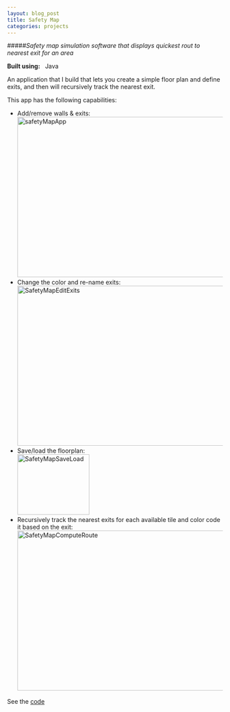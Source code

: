 ```yaml
---
layout: blog_post
title: Safety Map
categories: projects
---
```


#####*Safety map simulation software that displays quickest rout to nearest exit for an area*

<p><strong>Built using:</strong>&nbsp;&nbsp;<span title="Java" class="pict-prog-java fa-2x"> </span>Java</p>



An application that I build that lets you create a simple floor plan and define exits, and then will
recursively track the nearest exit.

<!-- abridge -->

This app has the following capabilities:   
* Add/remove walls & exits:   
<a href="http://www.flickr.com/photos/97299680@N08/9001794399/" title="safetyMapApp by martingingras, on Flickr"><img src="http://farm8.staticflickr.com/7456/9001794399_73b0d299ba_z.jpg" width="640" height="374" alt="safetyMapApp"></a>   
* Change the color and re-name exits:   
<a href="http://www.flickr.com/photos/97299680@N08/9003024640/" title="SafetyMapEditExits by martingingras, on Flickr"><img src="http://farm6.staticflickr.com/5468/9003024640_36583ab664_z.jpg" width="640" height="373" alt="SafetyMapEditExits"></a>   
* Save/load the floorplan:   
<a href="http://www.flickr.com/photos/97299680@N08/9002975730/" title="SafetyMapSaveLoad by martingingras, on Flickr"><img src="http://farm9.staticflickr.com/8279/9002975730_683e89b32c_o.png" width="168" height="141" alt="SafetyMapSaveLoad"></a>   
* Recursively track the nearest exits for each available tile and color code it based on the exit:   
<a href="http://www.flickr.com/photos/97299680@N08/9001794427/" title="SafetyMapComputeRoute by martingingras, on Flickr"><img src="http://farm8.staticflickr.com/7406/9001794427_048eb65310_z.jpg" width="640" height="373" alt="SafetyMapComputeRoute"></a>   


See the [code](http://github.com/mgingras/safety-map-route)